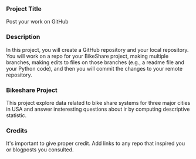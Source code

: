 
### Project Title
Post your work on GitHub

### Description
In this project, you will create a GitHub repository and your local repository. You will work on a repo for your BikeShare project, making multiple branches, making edits to files on those branches (e.g., a readme file and your Python code), and then you will commit the changes to your remote repository.


### Bikeshare Project
This project explore data related to bike share systems for three major cities in USA and answer insteresting questions about ir by computing descriptive statistic.

### Credits
It's important to give proper credit. Add links to any repo that inspired you or blogposts you consulted.

